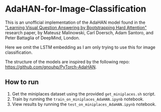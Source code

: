 # AdaHAN-for-Image-Classification

This is an unofficial implementation of the AdaHAN model found in the ["Learning Visual Question Answering by Bootstrapping Hard Attention"](https://arxiv.org/pdf/1808.00300.pdf) research paper, by Mateusz Malinowski, Carl Doersch, Adam Santoro, and Peter Battaglia of DeepMind, London.

Here we omit the LSTM embedding as I am only trying to use this for image classification.

The structure of the models are inspired by the following repo: https://github.com/gnouhp/PyTorch-AdaHAN.


## How to run

1. Get the miniplaces dataset using the provided `get_miniplaces.sh` script.
2. Train by running the `train_on_miniplaces_AdaHAN.ipynb` notebook.
3. View results by running the `test_on_miniplaces_AdaHAN.ipynb` notebook.
